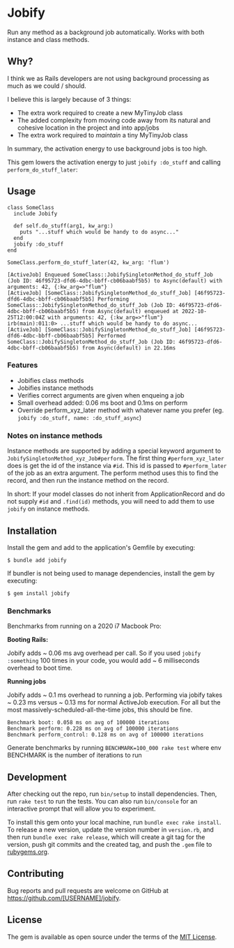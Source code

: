 # Jobify

Run any method as a background job automatically. Works with both instance and class methods.

## Why?
I think we as Rails developers are not using background processing as much as we could / should.

I believe this is largely because of 3 things:

- The extra work required to create a new MyTinyJob class
- The added complexity from moving code away from its natural and cohesive location in the project and into app/jobs
- The extra work required to _maintain_ a tiny MyTinyJob class

In summary, the activation energy to use background jobs is too high.

This gem lowers the activation energy to just `jobify :do_stuff` and calling `perform_do_stuff_later`: 

## Usage
```
class SomeClass
  include Jobify
  
  def self.do_stuff(arg1, kw_arg:) 
    puts "...stuff which would be handy to do async..."
  end
  jobify :do_stuff
end

SomeClass.perform_do_stuff_later(42, kw_arg: 'flum')

[ActiveJob] Enqueued SomeClass::JobifySingletonMethod_do_stuff_Job (Job ID: 46f95723-dfd6-4dbc-bbff-cb06baabf5b5) to Async(default) with arguments: 42, {:kw_arg=>"flum"}
[ActiveJob] [SomeClass::JobifySingletonMethod_do_stuff_Job] [46f95723-dfd6-4dbc-bbff-cb06baabf5b5] Performing SomeClass::JobifySingletonMethod_do_stuff_Job (Job ID: 46f95723-dfd6-4dbc-bbff-cb06baabf5b5) from Async(default) enqueued at 2022-10-25T12:00:04Z with arguments: 42, {:kw_arg=>"flum"}
irb(main):011:0> ...stuff which would be handy to do async...
[ActiveJob] [SomeClass::JobifySingletonMethod_do_stuff_Job] [46f95723-dfd6-4dbc-bbff-cb06baabf5b5] Performed SomeClass::JobifySingletonMethod_do_stuff_Job (Job ID: 46f95723-dfd6-4dbc-bbff-cb06baabf5b5) from Async(default) in 22.16ms
```

### Features
- Jobifies class methods
- Jobifies instance methods
- Verifies correct arguments are given when enqueing a job 
- Small overhead added: 0.06 ms boot and 0.1ms on perform 
- Override perform_xyz_later method with whatever name you prefer (eg. `jobify :do_stuff, name: :do_stuff_async`) 

### Notes on instance methods
Instance methods are supported by adding a special keyword argument to `JobifySingletonMethod_xyz_Job#perform`. 
The first thing `#perform_xyz_later` does is get the id of the instance via `#id`.
This id is passed to `#perform_later` of the job as an extra argument. The perform method uses this to find the record, 
and then run the instance method on the record.

In short: If your model classes do not inherit from ApplicationRecord and do not supply `#id` and `.find(id)` methods, 
you will need to add them to use `jobify` on instance methods.

## Installation

Install the gem and add to the application's Gemfile by executing:

    $ bundle add jobify

If bundler is not being used to manage dependencies, install the gem by executing:

    $ gem install jobify

### Benchmarks
Benchmarks from running on a 2020 i7 Macbook Pro:

**Booting Rails:**

Jobify adds ~ 0.06 ms avg overhead per call. So if you used `jobify :something` 100 times in your code, you would add ~ 6 milliseconds overhead to boot time.

**Running jobs**

Jobify adds ~ 0.1 ms overhead to running a job. Performing via jobify takes ~ 0.23 ms versus ~ 0.13 ms for normal ActiveJob execution.
For all but the most massively-scheduled-all-the-time jobs, this should be fine.

```
Benchmark boot: 0.058 ms on avg of 100000 iterations
Benchmark perform: 0.228 ms on avg of 100000 iterations
Benchmark perform_control: 0.128 ms on avg of 100000 iterations
```

Generate benchmarks by running `BENCHMARK=100_000 rake test` where env BENCHMARK is the number of iterations to run

## Development

After checking out the repo, run `bin/setup` to install dependencies. Then, run `rake test` to run the tests. You can also run `bin/console` for an interactive prompt that will allow you to experiment.

To install this gem onto your local machine, run `bundle exec rake install`. To release a new version, update the version number in `version.rb`, and then run `bundle exec rake release`, which will create a git tag for the version, push git commits and the created tag, and push the `.gem` file to [rubygems.org](https://rubygems.org).

## Contributing

Bug reports and pull requests are welcome on GitHub at https://github.com/[USERNAME]/jobify.

## License

The gem is available as open source under the terms of the [MIT License](https://opensource.org/licenses/MIT).
